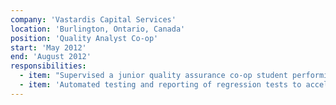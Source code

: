 ```yaml
---
company: 'Vastardis Capital Services'
location: 'Burlington, Ontario, Canada'
position: 'Quality Analyst Co-op'
start: 'May 2012'
end: 'August 2012'
responsibilities:
  - item: "Supervised a junior quality assurance co-op student performing manual and automated tests as a team for the firm's investment management application"
  - item: 'Automated testing and reporting of regression tests to accelerate the development cycle using CruiseControl.NET and Visual Studio Unit Test Framework'
---
```

